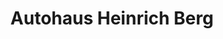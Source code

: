 ---
title: "Autohaus Heinrich Berg"
url: /oldenburg-in-holstein/autohaus-heinrich-berg/
shop: Autohaus
---